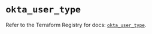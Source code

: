 # `okta_user_type`

Refer to the Terraform Registry for docs: [`okta_user_type`](https://registry.terraform.io/providers/okta/okta/4.13.1/docs/resources/user_type).
